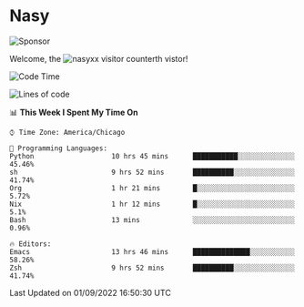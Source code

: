 # Nasy

<!--
<p align="center">
<img height="200" src="https://github-readme-stats.vercel.app/api?username=nasyxx&count_private=true&show_icons=true&theme=dracula&include_all_commits=true"/>
<img height="200" src="https://github-readme-stats.vercel.app/api/top-langs/?username=nasyxx&theme=dracula&hide=html,jupyter+notebook&count_private=true&show_icons=true"/>
</p>

  
----------------
-->

![Sponsor](https://img.shields.io/static/v1.svg?label=Sponsor&message=%E2%9D%A4&logo=GitHub&style=flat&color=pink)
 
Welcome, the ![nasyxx visitor counter](https://count.getloli.com/get/@nasyxx?theme=rule34)th vistor!
 
<!--START_SECTION:waka-->
![Code Time](http://img.shields.io/badge/Code%20Time-2%2C600%20hrs%2035%20mins-blue)

![Lines of code](https://img.shields.io/badge/From%20Hello%20World%20I%27ve%20Written-5%20Million%20lines%20of%20code-blue)

📊 **This Week I Spent My Time On** 

```text
⌚︎ Time Zone: America/Chicago

💬 Programming Languages: 
Python                   10 hrs 45 mins      ███████████░░░░░░░░░░░░░░   45.46% 
sh                       9 hrs 52 mins       ██████████░░░░░░░░░░░░░░░   41.74% 
Org                      1 hr 21 mins        █░░░░░░░░░░░░░░░░░░░░░░░░   5.72% 
Nix                      1 hr 12 mins        █░░░░░░░░░░░░░░░░░░░░░░░░   5.1% 
Bash                     13 mins             ░░░░░░░░░░░░░░░░░░░░░░░░░   0.96%

🔥 Editors: 
Emacs                    13 hrs 46 mins      ██████████████░░░░░░░░░░░   58.26% 
Zsh                      9 hrs 52 mins       ██████████░░░░░░░░░░░░░░░   41.74%

```


 Last Updated on 01/09/2022 16:50:30 UTC
<!--END_SECTION:waka-->

<!-- ![visitors](https://visitor-badge.laobi.icu/badge?page_id=nasyxx.nasyxx) -->
